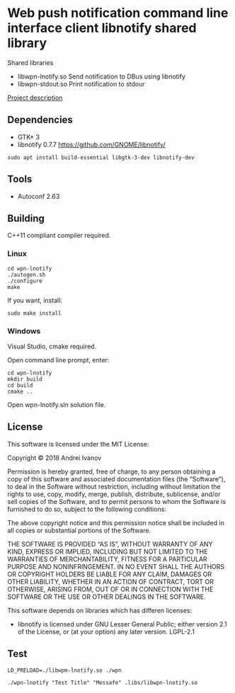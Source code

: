 # Web push notification command line interface client libnotify shared library

Shared libraries

- libwpn-lnotify.so Send notification to DBus using libnotify
- libwpn-stdout.so	Print notification to stdour

[Project description](https://docs.google.com/document/d/19pM4g-hvx2MUVV2Ggljw1MMTg9tMCEH7aHYYKpJMaWk/edit?usp=sharing)


## Dependencies

- GTK+ 3
- libnotify 0.7.7 https://github.com/GNOME/libnotify/

```
sudo apt install build-essential libgtk-3-dev libnotify-dev
```

## Tools

- Autoconf 2.63

## Building

C++11 compliant compiler required.

### Linux

```
cd wpn-lnotify
./autogen.sh
./configure
make
```
If you want, install:

```
sudo make install
```

### Windows

Visual Studio, cmake required.

Open command line prompt, enter:

```
cd wpn-lnotify
mkdir build
cd build
cmake ..
```

Open wpn-lnotify.sln solution file.

## License

This software is licensed under the MIT License:

Copyright © 2018 Andrei Ivanov

Permission is hereby granted, free of charge, to any person obtaining a copy of this software and associated documentation files (the “Software”), to deal in the Software without restriction, including without limitation the rights to use, copy, modify, merge, publish, distribute, sublicense, and/or sell copies of the Software, and to permit persons to whom the Software is furnished to do so, subject to the following conditions:

The above copyright notice and this permission notice shall be included in all copies or substantial portions of the Software.

THE SOFTWARE IS PROVIDED “AS IS”, WITHOUT WARRANTY OF ANY KIND, EXPRESS OR IMPLIED, INCLUDING BUT NOT LIMITED TO THE WARRANTIES OF MERCHANTABILITY, FITNESS FOR A PARTICULAR PURPOSE AND NONINFRINGEMENT. IN NO EVENT SHALL THE AUTHORS OR COPYRIGHT HOLDERS BE LIABLE FOR ANY CLAIM, DAMAGES OR OTHER LIABILITY, WHETHER IN AN ACTION OF CONTRACT, TORT OR OTHERWISE, ARISING FROM, OUT OF OR IN CONNECTION WITH THE SOFTWARE OR THE USE OR OTHER DEALINGS IN THE SOFTWARE.

This software depends on libraries which has differen licenses:

- libnotify is licensed under GNU Lesser General Public; either version 2.1 of the License, or (at your option) any later version. LGPL-2.1


## Test

```
LD_PRELOAD=./libwpm-lnotify.so ./wpn
```

```
./wpn-lnotify "Test Title" "Messafe" .libs/libwpn-lnotify.so
```
